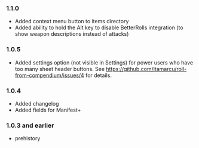 ### 1.1.0
- Added context menu button to items directory
- Added ability to hold the Alt key to disable BetterRolls integration (to show weapon descriptions instead of attacks)

### 1.0.5
- Added settings option (not visible in Settings) for power users who have too many sheet header buttons.
See https://github.com/itamarcu/roll-from-compendium/issues/4 for details.

### 1.0.4
- Added changelog
- Added fields for Manifest+

### 1.0.3 and earlier
- prehistory
